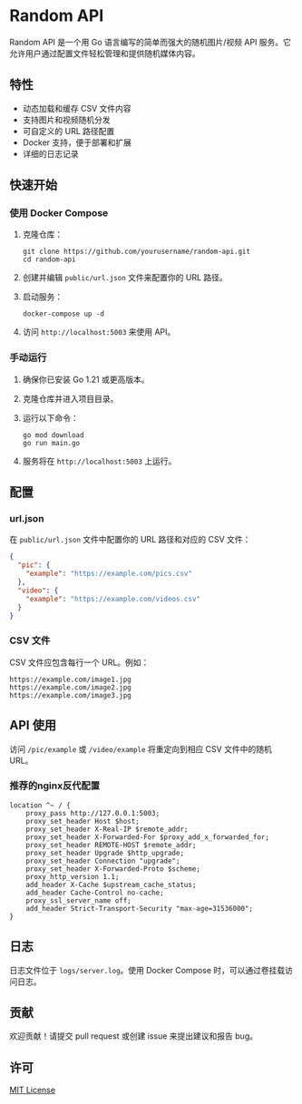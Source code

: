 # Random API

Random API 是一个用 Go 语言编写的简单而强大的随机图片/视频 API 服务。它允许用户通过配置文件轻松管理和提供随机媒体内容。

## 特性

- 动态加载和缓存 CSV 文件内容
- 支持图片和视频随机分发
- 可自定义的 URL 路径配置
- Docker 支持，便于部署和扩展
- 详细的日志记录

## 快速开始

### 使用 Docker Compose

1. 克隆仓库：
   ```
   git clone https://github.com/yourusername/random-api.git
   cd random-api
   ```

2. 创建并编辑 `public/url.json` 文件来配置你的 URL 路径。

3. 启动服务：
   ```
   docker-compose up -d
   ```

4. 访问 `http://localhost:5003` 来使用 API。

### 手动运行

1. 确保你已安装 Go 1.21 或更高版本。

2. 克隆仓库并进入项目目录。

3. 运行以下命令：
   ```
   go mod download
   go run main.go
   ```

4. 服务将在 `http://localhost:5003` 上运行。

## 配置

### url.json

在 `public/url.json` 文件中配置你的 URL 路径和对应的 CSV 文件：

```json
{
  "pic": {
    "example": "https://example.com/pics.csv"
  },
  "video": {
    "example": "https://example.com/videos.csv"
  }
}
```

### CSV 文件

CSV 文件应包含每行一个 URL。例如：

```
https://example.com/image1.jpg
https://example.com/image2.jpg
https://example.com/image3.jpg
```

## API 使用

访问 `/pic/example` 或 `/video/example` 将重定向到相应 CSV 文件中的随机 URL。


### 推荐的nginx反代配置

``` 
location ^~ / {
    proxy_pass http://127.0.0.1:5003; 
    proxy_set_header Host $host; 
    proxy_set_header X-Real-IP $remote_addr; 
    proxy_set_header X-Forwarded-For $proxy_add_x_forwarded_for; 
    proxy_set_header REMOTE-HOST $remote_addr; 
    proxy_set_header Upgrade $http_upgrade; 
    proxy_set_header Connection "upgrade"; 
    proxy_set_header X-Forwarded-Proto $scheme; 
    proxy_http_version 1.1; 
    add_header X-Cache $upstream_cache_status; 
    add_header Cache-Control no-cache; 
    proxy_ssl_server_name off; 
    add_header Strict-Transport-Security "max-age=31536000"; 
}
```

## 日志

日志文件位于 `logs/server.log`。使用 Docker Compose 时，可以通过卷挂载访问日志。

## 贡献

欢迎贡献！请提交 pull request 或创建 issue 来提出建议和报告 bug。

## 许可

[MIT License](LICENSE)